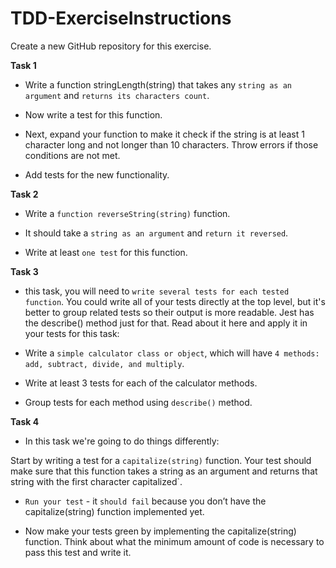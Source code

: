# TDD-ExerciseInstructions
Create a new GitHub repository for this exercise.

**Task 1**

- Write a function stringLength(string) that takes any `string as an argument` and `returns its characters count`.

- Now write a test for this function.

- Next, expand your function to make it check if the string is at least 1 character long and not longer than 10 characters. Throw errors if those conditions are not met.

- Add tests for the new functionality.

**Task 2**


- Write a `function reverseString(string)` function. 

- It should take a `string as an argument` and `return it reversed`.

- Write at least `one test` for this function.


**Task 3**


-  this task, you will need to `write several tests for each tested function`. You could write all of your tests directly at the top level, but it's better to group related tests so their output is more readable. Jest has the describe() method just for that. Read about it here and apply it in your tests for this task:

- Write a `simple calculator class or object`, which will have `4 methods: add, subtract, divide, and multiply`.

- Write at least 3 tests for each of the calculator methods.

- Group tests for each method using `describe()` method.


**Task 4**
- In this task we're going to do things differently:

Start by writing a test for a `capitalize(string)` function. Your test should make sure that this function takes a string as an argument and returns that string with the first character capitalized`.

- `Run your test` - it `should fail` because you don’t have the capitalize(string) function implemented yet.

- Now make your tests green by implementing the capitalize(string) function. Think about what the minimum amount of code is necessary to pass this test and write it.